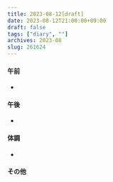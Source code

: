 ```yaml
---
title: 2023-08-12[draft]
date: 2023-08-12T21:00:00+09:00
draft: false
tags: ["diary", ""]
archives: 2023-08
slug: 261624
---
```

#### 午前
- 
#### 午後
- 
#### 体調
- 
#### その他